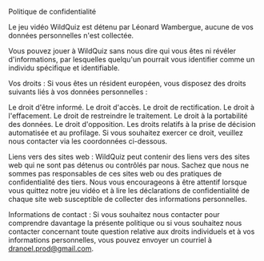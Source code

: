 Politique de confidentialité

Le jeu vidéo WildQuiz est détenu par Léonard Wambergue, aucune de vos données personnelles n'est collectée. 

Vous pouvez jouer à WildQuiz sans nous dire qui vous êtes ni révéler d'informations, par lesquelles quelqu'un pourrait vous identifier comme un individu spécifique et identifiable. 

Vos droits :
Si vous êtes un résident européen, vous disposez des droits suivants liés à vos données personnelles :

Le droit d'être informé.
Le droit d'accès.
Le droit de rectification.
Le droit à l'effacement.
Le droit de restreindre le traitement.
Le droit à la portabilité des données.
Le droit d'opposition.
Les droits relatifs à la prise de décision automatisée et au profilage.
Si vous souhaitez exercer ce droit, veuillez nous contacter via les coordonnées ci-dessous.

Liens vers des sites web :
WildQuiz peut contenir des liens vers des sites web qui ne sont pas détenus ou contrôlés par nous. Sachez que nous ne sommes pas responsables de ces sites web ou des pratiques de confidentialité des tiers. Nous vous encourageons à être attentif lorsque vous quittez notre jeu vidéo et à lire les déclarations de confidentialité de chaque site web susceptible de collecter des informations personnelles.

Informations de contact :
Si vous souhaitez nous contacter pour comprendre davantage la présente politique ou si vous souhaitez nous contacter concernant toute question relative aux droits individuels et à vos informations personnelles, vous pouvez envoyer un courriel à dranoel.prod@gmail.com.
